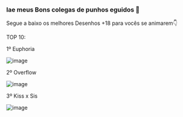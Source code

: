 ### Iae meus Bons colegas de punhos eguidos 👋

Segue a baixo os melhores Desenhos +18 para vocês se animarem👇

TOP 10:

1º Euphoria

![image](https://user-images.githubusercontent.com/101147555/202453154-80cbf0b2-18fb-4947-a0f4-13dc3dc4f570.png)


2º Overflow

![image](https://user-images.githubusercontent.com/101147555/202453733-256ddc72-0210-49b2-be0e-e436058adc16.png)


3º Kiss x Sis

![image](https://user-images.githubusercontent.com/101147555/202453389-901122cb-cfdd-40d7-9f36-8dd72abc65bf.png)
